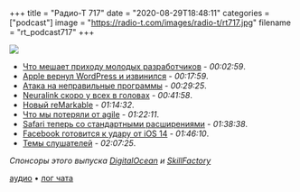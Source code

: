 +++
title = "Радио-Т 717"
date = "2020-08-29T18:48:11"
categories = ["podcast"]
image = "https://radio-t.com/images/radio-t/rt717.jpg"
filename = "rt_podcast717"
+++

![](https://radio-t.com/images/radio-t/rt717.jpg)

- [Что мешает приходу молодых разработчиков](https://www.opennet.ru/opennews/art.shtml?num=53619) - *00:02:59*.
- [Apple вернул WordPress и извинился](https://www.theverge.com/2020/8/22/21397424/apple-wordpress-apology-iap-free-ios-app) - *00:17:59*.
- [Атака на неправильные программы](https://qoto.org/@freemo/104765288863293481) - *00:29:25*.
- [Neuralink скоро у всех в головах](https://venturebeat.com/2020/08/28/neuralink-demonstrates-its-next-generation-brain-machine-interface/) - *00:41:58*.
- [Новый reMarkable](https://remarkable.com/) - *01:14:32*.
- [Что мы потеряли от agile](https://www.zdnet.com/article/what-weve-lost-in-the-push-to-agile-software-development/) - *01:22:11*.
- [Safari теперь со стандартными расширениями](https://developer.apple.com/news/?id=kuswih5l) - *01:38:38*.
- [Facebook готовится к удару от iOS 14](https://www.facebook.com/business/news/preparing-our-partners-for-ios-14-launch/) - *01:46:10*.
- [Темы слушателей](https://radio-t.com/p/2020/08/25/prep-717/) - *02:07:25*.

*Спонсоры этого выпуска [DigitalOcean](https://www.digitalocean.com) и [SkillFactory](https://clc.am/sY2omQ)*


[аудио](https://cdn.radio-t.com/rt_podcast717.mp3) • [лог чата](https://chat.radio-t.com/logs/radio-t-717.html)
<audio src="https://cdn.radio-t.com/rt_podcast717.mp3" preload="none"></audio>
